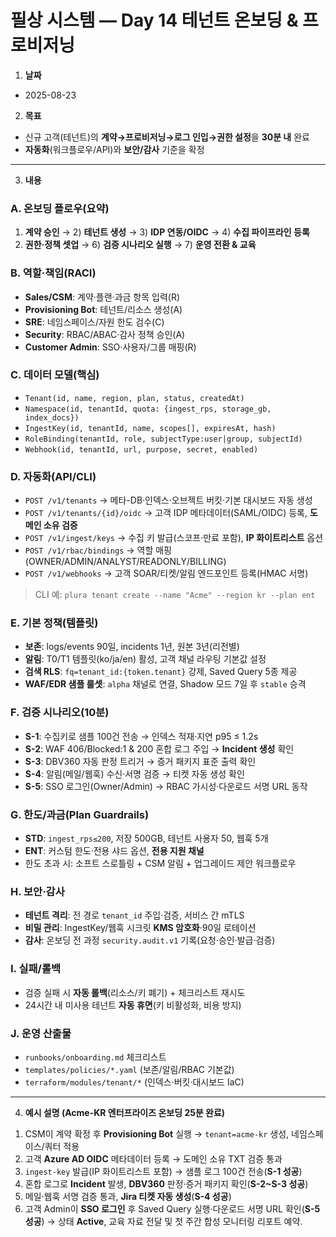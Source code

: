 # 필상 시스템 — Day 14 테넌트 온보딩 & 프로비저닝

1. **날짜**

* 2025-08-23

2. **목표**

* 신규 고객(테넌트)의 **계약→프로비저닝→로그 인입→권한 설정**을 **30분 내** 완료
* **자동화**(워크플로우/API)와 **보안/감사** 기준을 확정

---

3. **내용**

### A. 온보딩 플로우(요약)

1. **계약 승인** → 2) **테넌트 생성** → 3) **IDP 연동/OIDC** → 4) **수집 파이프라인 등록**
2. **권한·정책 셋업** → 6) **검증 시나리오 실행** → 7) **운영 전환 & 교육**

### B. 역할·책임(RACI)

* **Sales/CSM**: 계약·플랜·과금 항목 입력(R)
* **Provisioning Bot**: 테넌트/리소스 생성(A)
* **SRE**: 네임스페이스/자원 한도 검수(C)
* **Security**: RBAC/ABAC·감사 정책 승인(A)
* **Customer Admin**: SSO·사용자/그룹 매핑(R)

### C. 데이터 모델(핵심)

* `Tenant(id, name, region, plan, status, createdAt)`
* `Namespace(id, tenantId, quota: {ingest_rps, storage_gb, index_docs})`
* `IngestKey(id, tenantId, name, scopes[], expiresAt, hash)`
* `RoleBinding(tenantId, role, subjectType:user|group, subjectId)`
* `Webhook(id, tenantId, url, purpose, secret, enabled)`

### D. 자동화(API/CLI)

* `POST /v1/tenants` → 메타-DB·인덱스·오브젝트 버킷·기본 대시보드 자동 생성
* `POST /v1/tenants/{id}/oidc` → 고객 IDP 메타데이터(SAML/OIDC) 등록, **도메인 소유 검증**
* `POST /v1/ingest/keys` → 수집 키 발급(스코프·만료 포함), **IP 화이트리스트** 옵션
* `POST /v1/rbac/bindings` → 역할 매핑(OWNER/ADMIN/ANALYST/READONLY/BILLING)
* `POST /v1/webhooks` → 고객 SOAR/티켓/알림 엔드포인트 등록(HMAC 서명)

> CLI 예: `plura tenant create --name "Acme" --region kr --plan ent`

### E. 기본 정책(템플릿)

* **보존**: logs/events 90일, incidents 1년, 원본 3년(리전별)
* **알림**: T0/T1 템플릿(ko/ja/en) 활성, 고객 채널 라우팅 기본값 설정
* **검색 RLS**: `fq=tenant_id:{token.tenant}` 강제, Saved Query 5종 제공
* **WAF/EDR 샘플 룰셋**: `alpha` 채널로 연결, Shadow 모드 7일 후 `stable` 승격

### F. 검증 시나리오(10분)

* **S-1**: 수집키로 샘플 100건 전송 → 인덱스 적재·지연 p95 ≤ 1.2s
* **S-2**: WAF 406/Blocked:1 & 200 혼합 로그 주입 → **Incident 생성** 확인
* **S-3**: DBV360 자동 판정 트리거 → 증거 패키지 표준 출력 확인
* **S-4**: 알림(메일/웹훅) 수신·서명 검증 → 티켓 자동 생성 확인
* **S-5**: SSO 로그인(Owner/Admin) → RBAC 가시성·다운로드 서명 URL 동작

### G. 한도/과금(Plan Guardrails)

* **STD**: `ingest_rps≤200`, 저장 500GB, 테넌트 사용자 50, 웹훅 5개
* **ENT**: 커스텀 한도·전용 샤드 옵션, **전용 지원 채널**
* 한도 초과 시: 소프트 스로틀링 + CSM 알림 + 업그레이드 제안 워크플로우

### H. 보안·감사

* **테넌트 격리**: 전 경로 `tenant_id` 주입·검증, 서비스 간 mTLS
* **비밀 관리**: IngestKey/웹훅 시크릿 **KMS 암호화**·90일 로테이션
* **감사**: 온보딩 전 과정 `security.audit.v1` 기록(요청·승인·발급·검증)

### I. 실패/롤백

* 검증 실패 시 **자동 롤백**(리소스/키 폐기) + 체크리스트 재시도
* 24시간 내 미사용 테넌트 **자동 휴면**(키 비활성화, 비용 방지)

### J. 운영 산출물

* `runbooks/onboarding.md` 체크리스트
* `templates/policies/*.yaml` (보존/알림/RBAC 기본값)
* `terraform/modules/tenant/*` (인덱스·버킷·대시보드 IaC)

---

4. **예시 설명 (Acme-KR 엔터프라이즈 온보딩 25분 완료)**

1) CSM이 계약 확정 후 **Provisioning Bot** 실행 → `tenant=acme-kr` 생성, 네임스페이스/쿼터 적용
2) 고객 **Azure AD OIDC** 메타데이터 등록 → 도메인 소유 TXT 검증 통과
3) `ingest-key` 발급(IP 화이트리스트 포함) → 샘플 로그 100건 전송(**S-1 성공**)
4) 혼합 로그로 **Incident** 발생, **DBV360** 판정·증거 패키지 확인(**S-2~S-3 성공**)
5) 메일·웹훅 서명 검증 통과, **Jira 티켓 자동 생성**(**S-4 성공**)
6) 고객 Admin이 **SSO 로그인** 후 Saved Query 실행·다운로드 서명 URL 확인(**S-5 성공**)
   → 상태 **Active**, 교육 자료 전달 및 첫 주간 합성 모니터링 리포트 예약.
